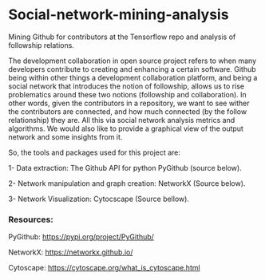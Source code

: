 # Social-network-mining-analysis
Mining Github for contributors at the Tensorflow repo and analysis of followship relations.  

The development collaboration in open source project refers to when many developers contribute to creating and enhancing a certain software. Github being within other things a development collaboration platform, and being a social network that introduces the notion of followship, allows us to rise problematics around these two notions (followship and collaboration). In other words, given the contributors in a repository, we want to see wither the contributors are connected, and how much connected (by the follow relationship) they are. All this via social network analysis metrics and algorithms. We would also like to provide a graphical view of the output network and some insights from it.

So, the tools and packages used for this project are:

1- Data extraction: The Github API for python PyGithub (source below).

2- Network manipulation and graph creation: NetworkX (Source below).

3- Network Visualization: Cytocscape (Source bellow).


### Resources:

PyGithub: https://pypi.org/project/PyGithub/

NetworkX: https://networkx.github.io/

Cytoscape: https://cytoscape.org/what_is_cytoscape.html
